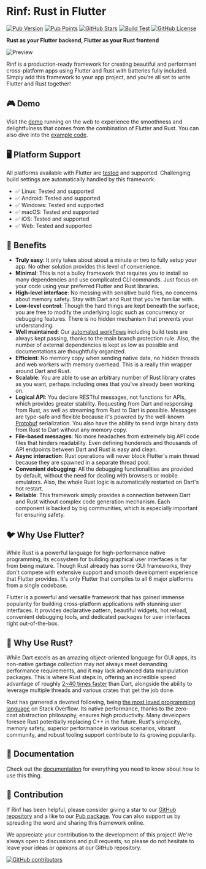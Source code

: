 # Rinf: Rust in Flutter

[![Pub Version](https://img.shields.io/pub/v/rinf)](https://pub.dev/packages/rinf)
[![Pub Points](https://img.shields.io/pub/points/rinf)](https://pub.dev/packages/rinf)
[![GitHub Stars](https://img.shields.io/github/stars/cunarist/rinf)](https://github.com/cunarist/rinf/stargazers)
[![Build Test](https://github.com/cunarist/rinf/actions/workflows/build_test.yaml/badge.svg)](https://github.com/cunarist/rinf/actions/workflows/build_test.yaml?query=branch%3Amain)
[![GitHub License](https://img.shields.io/github/license/cunarist/rinf)](https://github.com/cunarist/rinf/blob/main/LICENSE)

**Rust as your Flutter backend, Flutter as your Rust frontend**

![Preview](https://github.com/cunarist/rinf/assets/66480156/ae82aad9-02f9-4a1e-93f9-69907511baf8)

Rinf is a production-ready framework for creating beautiful and performant cross-platform apps using Flutter and Rust with batteries fully included. Simply add this framework to your app project, and you're all set to write Flutter and Rust together!

## 🎮 Demo

Visit the [demo](https://rinf-demo.cunarist.com/) running on the web to experience the smoothness and delightfulness that comes from the combination of Flutter and Rust. You can also dive into the [example code](https://github.com/cunarist/rinf/tree/main/flutter_ffi_plugin/example).

## 🖥️ Platform Support

All platforms available with Flutter are [tested](https://github.com/cunarist/rinf/actions/workflows/build_test.yaml?query=branch%3Amain) and supported. Challenging build settings are automatically handled by this framework.

- ✅ Linux: Tested and supported
- ✅ Android: Tested and supported
- ✅ Windows: Tested and supported
- ✅ macOS: Tested and supported
- ✅ iOS: Tested and supported
- ✅ Web: Tested and supported

## 🎁 Benefits

- **Truly easy**: It only takes about about a minute or two to fully setup your app. No other solution provides this level of convenience.
- **Minimal**: This is not a bulky framework that requires you to install so many dependencies and use complicated CLI commands. Just focus on your code using your preferred Flutter and Rust libraries.
- **High-level interface**: No messing with sensitive build files, no concerns about memory safety. Stay with Dart and Rust that you're familiar with.
- **Low-level control**: Though the hard things are kept beneath the surface, you are free to modify the underlying logic such as concurrency or debugging features. There is no hidden mechanism that prevents your understanding.
- **Well maintained**: Our [automated workflows](https://github.com/cunarist/rinf/actions) including build tests are always kept passing, thanks to the main branch protection rule. Also, the number of external dependencies is kept as low as possible and documentations are thoughtfully organized.
- **Efficient**: No memory copy when sending native data, no hidden threads and web workers with memory overhead. This is a really thin wrapper around Dart and Rust.
- **Scalable**: You are able to use an arbitrary number of Rust library crates as you want, perhaps including ones that you've already been working on.
- **Logical API**: You declare RESTful messages, not functions for APIs, which provides greater stability. Requesting from Dart and responsing from Rust, as well as streaming from Rust to Dart is possible. Messages are type-safe and flexible because it's powered by the well-known [Protobuf](https://protobuf.dev/) serialization. You also have the ability to send large binary data from Rust to Dart without any memory copy.
- **File-based messages**: No more headaches from extremely big API code files that hinders readability. Even defining hundereds and thousands of API endpoints between Dart and Rust is easy and clean.
- **Async interaction**: Rust operations will never block Flutter's main thread because they are spawned in a separate thread pool.
- **Convenient debugging**: All the debugging functionalities are provided by default, without the need for dealing with browsers or mobile emulators. Also, the whole Rust logic is automatically restarted on Dart's hot restart.
- **Reliable**: This framework simply provides a connection between Dart and Rust without complex code generation mechanism. Each component is backed by big communities, which is especially important for ensuring safety.

## 🐦 Why Use Flutter?

While Rust is a powerful language for high-performance native programming, its ecosystem for building graphical user interfaces is far from being mature. Though Rust already has some GUI frameworks, they don't compete with extensive support and smooth development experience that Flutter provides. It's only Flutter that compiles to all 6 major platforms from a single codebase.

Flutter is a powerful and versatile framework that has gained immense popularity for building cross-platform applications with stunning user interfaces. It provides declarative pattern, beautiful widgets, hot reload, convenient debugging tools, and dedicated packages for user interfaces right out-of-the-box.

## 🦀 Why Use Rust?

While Dart excels as an amazing object-oriented language for GUI apps, its non-native garbage collection may not always meet demanding performance requirements, and it may lack advanced data manipulation packages. This is where Rust steps in, offering an incredible speed advantage of roughly [2~40 times faster](https://programming-language-benchmarks.vercel.app/dart-vs-rust) than Dart, alongside the ability to leverage multiple threads and various crates that get the job done.

Rust has garnered a devoted following, being [the most loved programming language](https://survey.stackoverflow.co/2022#section-most-loved-dreaded-and-wanted-programming-scripting-and-markup-languages) on Stack Overflow. Its native performance, thanks to the zero-cost abstraction philosophy, ensures high productivity. Many developers foresee Rust potentially replacing C++ in the future. Rust's simplicity, memory safety, superior performance in various scenarios, vibrant community, and robust tooling support contribute to its growing popularity.

## 📖 Documentation

Check out the [documentation](https://rinf-docs.cunarist.com) for everything you need to know about how to use this thing.

## 👥 Contribution

If Rinf has been helpful, please consider giving a star to our [GitHub repository](https://github.com/cunarist/rinf) and a like to our [Pub package](https://pub.dev/packages/rinf). You can also support us by spreading the word and sharing this framework online.

We appreciate your contribution to the development of this project! We're always open to discussions and pull requests, so please do not hesitate to leave your ideas or opinions at our GitHub repository.

[![GitHub contributors](https://contrib.rocks/image?repo=cunarist/rinf)](https://github.com/cunarist/rinf/graphs/contributors)
